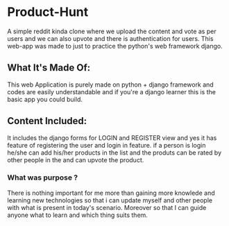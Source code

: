 # Product-Hunt
A simple reddit kinda clone where we upload the content and vote as per users and we can also upvote and there is authentication for users.
This web-app was made to just to practice the python's web framework django. 

## What It's Made Of:
This web Application is purely made on python + django framework and codes are easily understandable and if you're a django learner
this is the basic app you could build.

## Content Included:
It includes the django forms for LOGIN and REGISTER view and yes it has feature of registering the user and login in feature.
if a person is login he/she can add his/her products in the list and the produts can be rated by other people in the and can upvote the product.

### What was purpose ?
There is nothing important for me more than gaining more knowlede and learning new technologies so that i can update myself and other people with what is present in today's scenario. Moreover so that I can guide anyone what to learn and which thing suits them.
